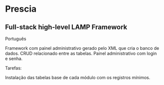 # Prescia
Full-stack high-level LAMP Framework
---
Português

Framework com painel administrativo gerado pelo XML que cria o banco de dados.
CRUD relacionado entre as tabelas.
Painel administrativo com login e senha.

Tarefas:

Instalação das tabelas base de cada módulo com os registros mínimos.
